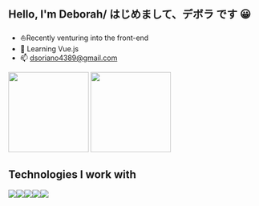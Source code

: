 ### <h2>Hello, I'm Deborah/ はじめまして、デボラ です 😀</h2> 

- ⛵Recently venturing into the front-end
- 🌱 Learning Vue.js
- 📫 dsoriano4389@gmail.com

<div>
<img height="160em" src="https://github-readme-stats.vercel.app/api?username=dsoriano89&show_icons=true&theme=dracula"/>
<img height="160em" src="https://github-readme-stats.vercel.app/api/top-langs/?username=dsoriano89&theme=dracula&layout=compact"/>
</div>

<h2>Technologies I work with</h2>

<img src="https://img.shields.io/badge/HTML5-E34F26?style=for-the-badge&logo=html5&logoColor=white"/><img src="https://img.shields.io/badge/CSS3-1572B6?style=for-the-badge&logo=css3&logoColor=white"/><img src="https://img.shields.io/badge/JavaScript-F7DF1E?style=for-the-badge&logo=javascript&logoColor=black"/><img src="https://img.shields.io/badge/Figma-C71585?style=for-the-badge&logo=figma&logoColor=white"/><img src="https://img.shields.io/badge/Vue.js-35495E?style=for-the-badge&logo=vue.js&logoColor=4FC08D](https://img.shields.io/badge/vuejs-%2335495e.svg?style=for-the-badge&logo=vuedotjs&logoColor=%234FC08D"/>

